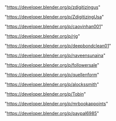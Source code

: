"https://developer.blender.org/p/zdigitizingus"

"https://developer.blender.org/p/ZdigitizingUsa"

"https://developer.blender.org/p/caovinhan001"

"https://developer.blender.org/p/rjg"

"https://developer.blender.org/p/deepbondclean01"

"https://developer.blender.org/p/naveensunaina"

"https://developer.blender.org/p/followersale"

"https://developer.blender.org/p/quellenform"

"https://developer.blender.org/p/alockssmith"

"https://developer.blender.org/p/Tobin"

"https://developer.blender.org/p/mrbookappoints"

"https://developer.blender.org/p/paypal6985"

